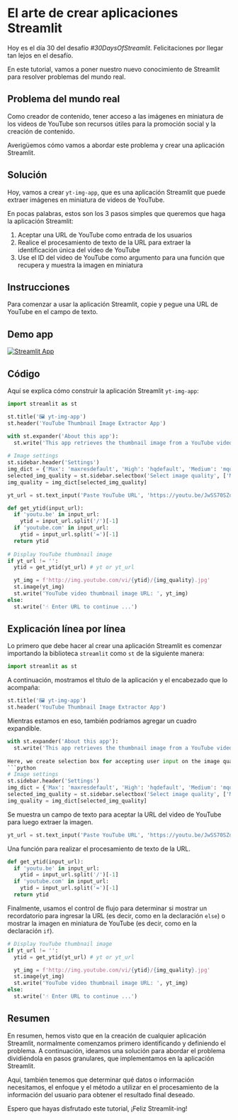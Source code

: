 # El arte de crear aplicaciones Streamlit

Hoy es el día 30 del desafío *#30DaysOfStreamlit*. Felicitaciones por llegar tan lejos en el desafío.

En este tutorial, vamos a poner nuestro nuevo conocimiento de Streamlit para resolver problemas del mundo real.

## Problema del mundo real

Como creador de contenido, tener acceso a las imágenes en miniatura de los videos de YouTube son recursos útiles para la promoción social y la creación de contenido.

Averigüemos cómo vamos a abordar este problema y crear una aplicación Streamlit.

## Solución

Hoy, vamos a crear `yt-img-app`, que es una aplicación Streamlit que puede extraer imágenes en miniatura de videos de YouTube.

En pocas palabras, estos son los 3 pasos simples que queremos que haga la aplicación Streamlit:

1. Aceptar una URL de YouTube como entrada de los usuarios
2. Realice el procesamiento de texto de la URL para extraer la identificación única del video de YouTube
3. Use el ID del video de YouTube como argumento para una función que recupera y muestra la imagen en miniatura

## Instrucciones

Para comenzar a usar la aplicación Streamlit, copie y pegue una URL de YouTube en el campo de texto.

## Demo app

[![Streamlit App](https://static.streamlit.io/badges/streamlit_badge_black_white.svg)](https://share.streamlit.io/dataprofessor/yt-img-app/)

## Código
Aquí se explica cómo construir la aplicación Streamlit `yt-img-app`:
```python
import streamlit as st

st.title('🖼️ yt-img-app')
st.header('YouTube Thumbnail Image Extractor App')

with st.expander('About this app'):
  st.write('This app retrieves the thumbnail image from a YouTube video.')
  
# Image settings
st.sidebar.header('Settings')
img_dict = {'Max': 'maxresdefault', 'High': 'hqdefault', 'Medium': 'mqdefault', 'Standard': 'sddefault'}
selected_img_quality = st.sidebar.selectbox('Select image quality', ['Max', 'High', 'Medium', 'Standard'])
img_quality = img_dict[selected_img_quality]

yt_url = st.text_input('Paste YouTube URL', 'https://youtu.be/JwSS70SZdyM')

def get_ytid(input_url):
  if 'youtu.be' in input_url:
    ytid = input_url.split('/')[-1]
  if 'youtube.com' in input_url:
    ytid = input_url.split('=')[-1]
  return ytid
    
# Display YouTube thumbnail image
if yt_url != '':
  ytid = get_ytid(yt_url) # yt or yt_url

  yt_img = f'http://img.youtube.com/vi/{ytid}/{img_quality}.jpg'
  st.image(yt_img)
  st.write('YouTube video thumbnail image URL: ', yt_img)
else:
  st.write('☝️ Enter URL to continue ...')
```

## Explicación línea por línea
Lo primero que debe hacer al crear una aplicación Streamlit es comenzar importando la biblioteca `streamlit` como `st` de la siguiente manera:
```python
import streamlit as st
```

A continuación, mostramos el título de la aplicación y el encabezado que lo acompaña:
```python
st.title('🖼️ yt-img-app')
st.header('YouTube Thumbnail Image Extractor App')
```
Mientras estamos en eso, también podríamos agregar un cuadro expandible.
```python
with st.expander('About this app'):
  st.write('This app retrieves the thumbnail image from a YouTube video.')
 
Here, we create selection box for accepting user input on the image quality to use.
```python
# Image settings
st.sidebar.header('Settings')
img_dict = {'Max': 'maxresdefault', 'High': 'hqdefault', 'Medium': 'mqdefault', 'Standard': 'sddefault'}
selected_img_quality = st.sidebar.selectbox('Select image quality', ['Max', 'High', 'Medium', 'Standard'])
img_quality = img_dict[selected_img_quality]
```

Se muestra un campo de texto para aceptar la URL del video de YouTube para luego extraer la imagen.
```python
yt_url = st.text_input('Paste YouTube URL', 'https://youtu.be/JwSS70SZdyM')
```

Una función para realizar el procesamiento de texto de la URL.
```python
def get_ytid(input_url):
  if 'youtu.be' in input_url:
    ytid = input_url.split('/')[-1]
  if 'youtube.com' in input_url:
    ytid = input_url.split('=')[-1]
  return ytid
```

Finalmente, usamos el control de flujo para determinar si mostrar un recordatorio para ingresar la URL (es decir, como en la declaración `else`) o mostrar la imagen en miniatura de YouTube (es decir, como en la declaración `if`).
```python
# Display YouTube thumbnail image
if yt_url != '':
  ytid = get_ytid(yt_url) # yt or yt_url

  yt_img = f'http://img.youtube.com/vi/{ytid}/{img_quality}.jpg'
  st.image(yt_img)
  st.write('YouTube video thumbnail image URL: ', yt_img)
else:
  st.write('☝️ Enter URL to continue ...')
```

## Resumen

En resumen, hemos visto que en la creación de cualquier aplicación Streamlit, normalmente comenzamos primero identificando y definiendo el problema. A continuación, ideamos una solución para abordar el problema dividiéndola en pasos granulares, que implementamos en la aplicación Streamlit.

Aquí, también tenemos que determinar qué datos o información necesitamos, el enfoque y el método a utilizar en el procesamiento de la información del usuario para obtener el resultado final deseado.

Espero que hayas disfrutado este tutorial, ¡Feliz Streamlit-ing!